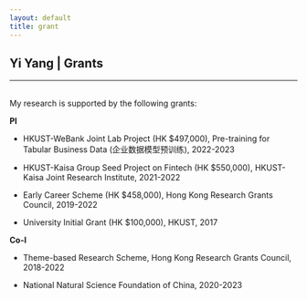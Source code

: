 ```yaml
---
layout: default
title: grant
---
```


## Yi Yang | Grants

* * * 
<br>
My research is supported by the following grants:


**PI** 
+ HKUST-WeBank Joint Lab Project (HK $497,000), Pre-training for Tabular Business Data (企业数据模型预训练), 2022-2023

+ HKUST-Kaisa Group Seed Project on Fintech (HK $550,000), HKUST-Kaisa Joint Research Institute, 2021-2022

+ Early Career Scheme (HK $458,000), Hong Kong Research Grants Council, 2019-2022

+ University Initial Grant (HK $100,000), HKUST, 2017

**Co-I**
+ Theme-based Research Scheme, Hong Kong Research Grants Council, 2018-2022

+ National Natural Science Foundation of China, 2020-2023


